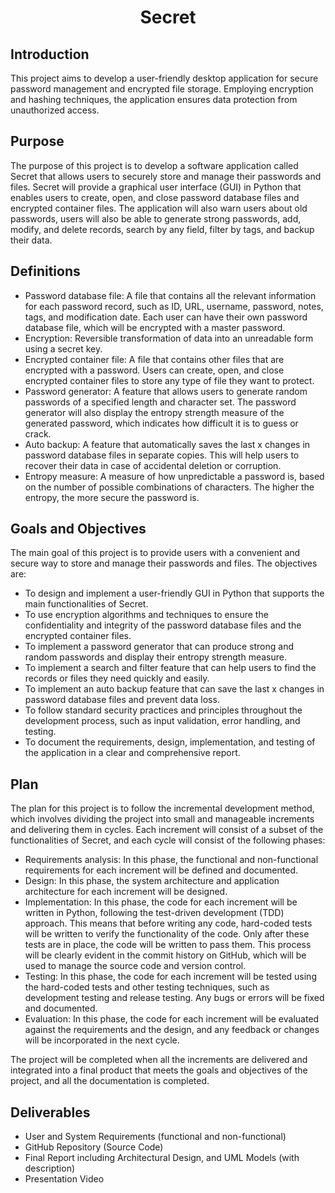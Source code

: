 <h1 align="center">Secret</h1>

## Introduction
This project aims to develop a user-friendly desktop application for secure password management and encrypted file storage. Employing encryption and hashing techniques, the application ensures data protection from unauthorized access.

## Purpose
The purpose of this project is to develop a software application called Secret that allows users to securely store and manage their passwords and files. Secret will provide a graphical user interface (GUI) in Python that enables users to create, open, and close password database files and encrypted container files. The application will also warn users about old passwords, users will also be able to generate strong passwords, add, modify, and delete records, search by any field, filter by tags, and backup their data.

## Definitions
- Password database file: A file that contains all the relevant information for each password record, such as ID, URL, username, password, notes, tags, and modification date. Each user can have their own password database file, which will be encrypted with a master password.
- Encryption: Reversible transformation of data into an unreadable form using a secret key.
- Encrypted container file: A file that contains other files that are encrypted with a password. Users can create, open, and close encrypted container files to store any type of file they want to protect.
- Password generator: A feature that allows users to generate random passwords of a specified length and character set. The password generator will also display the entropy strength measure of the generated password, which indicates how difficult it is to guess or crack.
- Auto backup: A feature that automatically saves the last x changes in password database files in separate copies. This will help users to recover their data in case of accidental deletion or corruption.
- Entropy measure: A measure of how unpredictable a password is, based on the number of possible combinations of characters. The higher the entropy, the more secure the password is.

## Goals and Objectives
The main goal of this project is to provide users with a convenient and secure way to store and manage their passwords and files. The objectives are:
- To design and implement a user-friendly GUI in Python that supports the main functionalities of Secret.
- To use encryption algorithms and techniques to ensure the confidentiality and integrity of the password database files and the encrypted container files.
- To implement a password generator that can produce strong and random passwords and display their entropy strength measure.
- To implement a search and filter feature that can help users to find the records or files they need quickly and easily.
- To implement an auto backup feature that can save the last x changes in password database files and prevent data loss.
- To follow standard security practices and principles throughout the development process, such as input validation, error handling, and testing.
- To document the requirements, design, implementation, and testing of the application in a clear and comprehensive report.

## Plan
The plan for this project is to follow the incremental development method, which involves dividing the project into small and manageable increments and delivering them in cycles. Each increment will consist of a subset of the functionalities of Secret, and each cycle will consist of the following phases:
- Requirements analysis: In this phase, the functional and non-functional requirements for each increment will be defined and documented.
- Design: In this phase, the system architecture and application architecture for each increment will be designed.
- Implementation: In this phase, the code for each increment will be written in Python, following the test-driven development (TDD) approach. This means that before writing any code, hard-coded tests will be written to verify the functionality of the code. Only after these tests are in place, the code will be written to pass them. This process will be clearly evident in the commit history on GitHub, which will be used to manage the source code and version control.
- Testing: In this phase, the code for each increment will be tested using the hard-coded tests and other testing techniques, such as development testing and release testing. Any bugs or errors will be fixed and documented.
- Evaluation: In this phase, the code for each increment will be evaluated against the requirements and the design, and any feedback or changes will be incorporated in the next cycle.

The project will be completed when all the increments are delivered and integrated into a final product that meets the goals and objectives of the project, and all the documentation is completed.

## Deliverables
- User and System Requirements (functional and non-functional)
- GitHub Repository (Source Code)
- Final Report including Architectural Design, and UML Models (with description)
- Presentation Video
